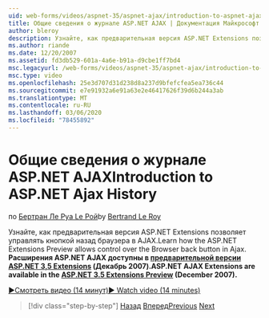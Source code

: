 ```yaml
---
uid: web-forms/videos/aspnet-35/aspnet-ajax/introduction-to-aspnet-ajax-history
title: Общие сведения о журнале ASP.NET AJAX | Документация Майкрософт
author: bleroy
description: Узнайте, как предварительная версия ASP.NET Extensions позволяет управлять кнопкой назад браузера в AJAX. Расширения AJAX ASP.NET доступны в ASP.NET 3,5 расширение...
ms.author: riande
ms.date: 12/20/2007
ms.assetid: fd3db529-601a-4a6e-b91a-d9cbe1ff7bd4
msc.legacyurl: /web-forms/videos/aspnet-35/aspnet-ajax/introduction-to-aspnet-ajax-history
msc.type: video
ms.openlocfilehash: 25e3d707d31d238d8a237d9bfefcfea5ea736c44
ms.sourcegitcommit: e7e91932a6e91a63e2e46417626f39d6b244a3ab
ms.translationtype: MT
ms.contentlocale: ru-RU
ms.lasthandoff: 03/06/2020
ms.locfileid: "78455892"
---
```

# <a name="introduction-to-aspnet-ajax-history"></a><span data-ttu-id="13a1d-104">Общие сведения о журнале ASP.NET AJAX</span><span class="sxs-lookup"><span data-stu-id="13a1d-104">Introduction to ASP.NET Ajax History</span></span>

<span data-ttu-id="13a1d-105">по [Бертран Ле Руа Le Рой](https://github.com/bleroy)</span><span class="sxs-lookup"><span data-stu-id="13a1d-105">by [Bertrand Le Roy](https://github.com/bleroy)</span></span>

<span data-ttu-id="13a1d-106">Узнайте, как предварительная версия ASP.NET Extensions позволяет управлять кнопкой назад браузера в AJAX.</span><span class="sxs-lookup"><span data-stu-id="13a1d-106">Learn how the ASP.NET Extensions Preview allows control over the Browser back button in Ajax.</span></span> <span data-ttu-id="13a1d-107">**Расширения ASP.NET AJAX доступны в [предварительной версии ASP.NET 3,5 Extensions](https://www.asp.net/downloads/35-sp1#find) (Декабрь 2007).**</span><span class="sxs-lookup"><span data-stu-id="13a1d-107">**ASP.NET AJAX Extensions are available in the [ASP.NET 3.5 Extensions Preview](https://www.asp.net/downloads/35-sp1#find) (December 2007).**</span></span>

[<span data-ttu-id="13a1d-108">&#9654;Смотреть видео (14 минут)</span><span class="sxs-lookup"><span data-stu-id="13a1d-108">&#9654; Watch video (14 minutes)</span></span>](https://channel9.msdn.com/Blogs/ASP-NET-Site-Videos/introduction-to-aspnet-ajax-history)

> [!div class="step-by-step"]
> <span data-ttu-id="13a1d-109">[Назад](adonet-data-services-with-aspnet-ajax-support.md)
> [Вперед](using-script-combining-to-improve-ajax-performance.md)</span><span class="sxs-lookup"><span data-stu-id="13a1d-109">[Previous](adonet-data-services-with-aspnet-ajax-support.md)
[Next](using-script-combining-to-improve-ajax-performance.md)</span></span>

